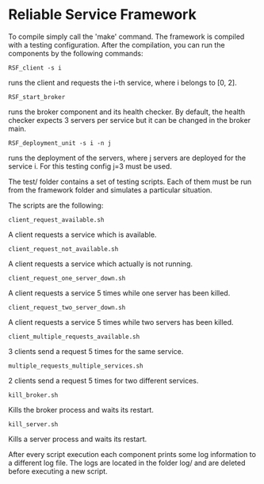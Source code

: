 # Reliable Service Framework

To compile simply call the 'make' command. The framework is compiled with
a testing configuration. After the compilation, you can run the 
components by the following commands:

```
RSF_client -s i
```
runs the client and requests the i-th service, where i belongs to [0, 2].
```
RSF_start_broker
```
runs the broker component and its health checker. By default, the health 
checker expects 3 servers per service but it can be changed in the broker
main.

```
RSF_deployment_unit -s i -n j
```
runs the deployment of the servers, where j servers are deployed for the
 service i. For this testing config j=3 must be used.

The test/ folder contains a set of testing scripts. Each of them must 
be run from the framework folder and simulates a particular situation.

The scripts are the following:
```
client_request_available.sh
```
A client requests a service which is available.
```
client_request_not_available.sh
```
A client requests a service which actually is not running.
```
client_request_one_server_down.sh
```
A client requests a service 5 times while one server has been killed.
```
client_request_two_server_down.sh
```
A client requests a service 5 times while two servers has been killed.
```
client_multiple_requests_available.sh
```
3 clients send a request 5 times for the same service.
```
multiple_requests_multiple_services.sh
```
2 clients send a request 5 times for two different services.
```
kill_broker.sh
```
Kills the broker process and waits its restart.
```
kill_server.sh
```
Kills a server process and waits its restart.

After every script execution each component prints some log information
to a different log file. The logs are located in the folder log/ and are
deleted before executing a new script.
